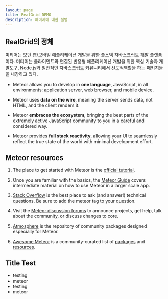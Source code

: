 ```yaml
---
layout: page
title: RealGrid DEMO
description: 페이지에 대한 설명
---
```


<h2 id="what-is-meteor">RealGrid의 정체</h2>

미티어는 모던 웹/모바일 애플리케이션 개발을 위한 풀스텍 자바스크립트 개발 플랫폼이다. 미티어는 클라이언트와 연결된 반응형 애플리케이션 개발을 위한 핵심 기술과 개발도구, Node.js와 일반적인 자바스크립트 커뮤니티에서 선도적역할을 하는 패키지들을 내장하고 있다.

- Meteor allows you to develop in **one language**, JavaScript, in all environments: application server, web browser, and mobile device.

- Meteor uses **data on the wire**, meaning the server sends data, not HTML, and the client renders it.

- Meteor **embraces the ecosystem**, bringing the best parts of the extremely active JavaScript community to you in a careful and considered way.

- Meteor provides **full stack reactivity**, allowing your UI to seamlessly reflect the true state of the world with minimal development effort.

<h2 id="learning-more">Meteor resources</h2>

1. The place to get started with Meteor is the [official tutorial](https://www.meteor.com/tutorials/blaze/creating-an-app).

2. Once you are familiar with the basics, the [Meteor Guide](http://guide.meteor.com) covers intermediate material on how to use Meteor in a larger scale app.

3. [Stack Overflow](http://stackoverflow.com/questions/tagged/meteor) is the best place to ask (and answer!) technical questions. Be sure to add the meteor tag to your question.

4. Visit the [Meteor discussion forums](https://forums.meteor.com) to announce projects, get help, talk about the community, or discuss changes to core.

5. [Atmosphere](https://atmospherejs.com) is the repository of community packages designed especially for Meteor.

6. [Awesome Meteor](https://github.com/Urigo/awesome-meteor) is a community-curated list of [packages](https://github.com/Urigo/awesome-meteor#getting-started) and [resources](https://github.com/Urigo/awesome-meteor#resources).

<h2 id="learning-test">Title Test</h2>

* testing
* meteor
* testing
* meteor
